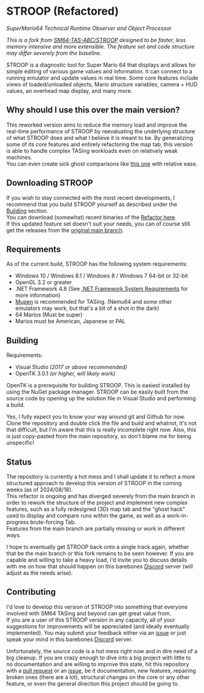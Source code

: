 # STROOP (Refactored)
*SuperMario64 Technical Runtime Observer and Object Processor*  

_This is a fork from [SM64-TAS-ABC/STROOP](https://github.com/SM64-TAS-ABC/STROOP) designed to be faster, less memory intensive and more extensible. The feature set and code structure may differ severely from the baseline._

  STROOP is a diagnostic tool for Super Mario 64 that displays and allows for simple editing of various game values and information. It can connect to a running emulator and update values in real time. Some core features include views of loaded/unloaded objects, Mario structure variables, camera + HUD values, an overhead map display, and many more.

## Why should I use this over the main version?

This reworked version aims to reduce the memory load and improve the real-time performance of STROOP by reevaluating the underlying structure of what STROOP does and what I believe it is meant to be. By generalizing some of its core features and entirely refactoring the map tab, this version is able to handle complex TASing workloads even on relatively weak machines.  
You can even create sick ghost comparisons like [this one](https://youtu.be/5mdgjsFqN2I?feature=shared&t=15) with relative ease.

## Downloading STROOP

If you wish to stay connected with the most recent developments, I recommend that you build STROOP yourself as described under the [Building](#Building) section.  
You can download (somewhat) recent binaries of the [Refactor here](https://github.com/chaosBrick/STROOP/releases).  
If this updated feature set doesn't suit your needs, you can of course still get the releases from the [original main branch](https://github.com/SM64-TAS-ABC/STROOP/releases/tag/vDev).  

## Requirements

  As of the current build, STROOP has the following system requirements:
  * Windows 10 / Windows 8.1 / Windows 8 / Windows 7 64-bit or 32-bit
  * OpenGL 3.2 or greater
  * .NET Framework 4.8 (See [.NET Framework System Requirements](https://msdn.microsoft.com/en-us/library/8z6watww(v=vs.110).aspx) for more information)
  * [Mupen](https://repack.skazzy3.com/) is recommended for TASing. (Nemu64 and some other emulators may work, but that's a bit of a shot in the dark)
  * 64 Marios (Must be super)
  * Marios must be American, Japanese or PAL
 
## Building

Requirements:
  * Visual Studio *(2017 or above recommended)*
  * OpenTK 3.0.1 *(or higher, will likely work)*
  
OpenTK is a prerequisite for building STROOP. This is easiest installed by using the NuGet package manager. STROOP can be easily built from the source code by opening up the solution file in Visual Studio and performing a build.  

Yes, I fully expect you to know your way around git and Github for now. Clone the repository and double click the file and build and whatnot, it's not that difficult, but I'm aware that this is really incomplete right now. Also, this is just copy-pasted from the main repository, so don't blame me for being unspecific!

## Status

The repository is currently a hot mess and I shall update it to reflect a more structured approach to develop this version of STROOP in the coming weeks (as of 2024/08/18).  
This refactor is ongoing and has diverged severely from the main branch in order to rework the structure of the project and implement new complex features, such as a fully redesigned (3D) map tab and the "ghost hack" used to display and compare runs within the game, as well as a work-in-progress brute-forcing Tab.  
Features from the main branch are partially missing or work in different ways.

I hope to eventually get STROOP back onto a single track again, whether that be the main branch or this fork remains to be seen however. If you are capable and willing to take a heavy load, I'd invite you to discuss details with me on how that should happen on this barebones [Discord](https://discord.gg/QdcwCgXn) server (will adjust as the needs arise).

## Contributing

I'd love to develop this version of STROOP into something that everyone involved with SM64 TASing and beyond can get great value from.  
If you are a user of this STROOP version in any capacity, all of your suggestions for improvements will be appreciated (and ideally eventually implemented).
You may submit your feedback either via an [issue](../../issues) or just speak your mind in this barebones [Discord](https://discord.gg/YHgau6tg2d) server.

Unfortunately, the source code is a hot mess right now and in dire need of a big cleanup. If you are crazy enough to dive into a big project with little to no documentation and are willing to improve this state, hit this repository with a [pull request](../../pulls) or an [issue](../../issues), be it documentation, new features, repairing broken ones (there are a lot), structural changes on the core or any other feature, or even the general direction this project should be going to.  
